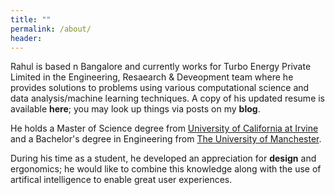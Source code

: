```yaml
---
title: ""
permalink: /about/
header:
---
```


Rahul is based n Bangalore and currently works for Turbo Energy Private Limited in the Engineering, Resaearch & Deveopment team where he provides solutions to problems using various computational science and data analysis/machine learning techniques. A copy of his updated resume is available **here**; you may look up things via posts on my **blog**.

He holds a Master of Science degree from [University of California at Irvine](https://uci.edu/) and a Bachelor's degree in Engineering from [The University of Manchester](https://www.manchester.ac.uk/).

During his time as a student, he developed an appreciation for **design** and ergonomics; he would like to combine this knowledge along with the use of artifical intelligence to enable great user experiences. 
